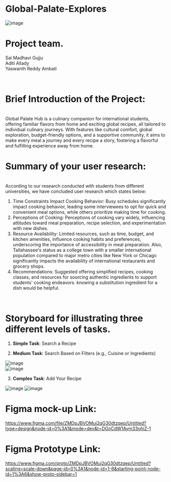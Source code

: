 # Global-Palate-Explores
![image](https://github.com/YaswanthReddy143/Global-Palate-Explores/assets/66059729/868eeea2-527e-4ccd-8217-523b99d66ec2)


# Project team. <br>
Sai Madhavi Gujju <br>
Aditi Allady <br>
Yaswanth Reddy Ambati <br>

<br>

# Brief Introduction of the Project:
<br>
Global Palate Hub is a culinary companion for international students, offering familiar flavors from home and exciting global recipes, all tailored to individual culinary journeys. With features like cultural comfort, global exploration, budget-friendly options, and a supportive community, it aims to make every meal a journey and every recipe a story, fostering a flavorful and fulfilling experience away from home.

<br>

# Summary of your user research:
<br>
According to our research conducted with students from different universities, we have concluded user research which states below: 

1. Time Constraints Impact Cooking Behavior: Busy schedules significantly impact cooking behavior, leading some interviewees to opt for quick and convenient meal options, while others prioritize making time for cooking.<br>
2. Perceptions of Cooking: Perceptions of cooking vary widely, influencing attitudes toward meal preparation, recipe selection, and experimentation with new dishes.<br>
3. Resource Availability: Limited resources, such as time, budget, and kitchen amenities, influence cooking habits and preferences, underscoring the importance of accessibility in meal preparation. Also, Tallahassee's status as a college town with a smaller international population compared to major metro cities like New York or Chicago significantly impacts the availability of international restaurants and grocery shops.<br>
4. Recommendations: Suggested offering simplified recipes, cooking classes, and resources for sourcing authentic ingredients to support students' cooking endeavors. knowing a substitution ingredient for a dish would be helpful.

<br>

# Storyboard for illustrating three different levels of tasks.
1. **Simple Task**: Search a Recipe <br>

 




2. **Medium Task**: Search Based on Filters (e.g., Cuisine or Ingredients) <br>
 
![image](https://github.com/YaswanthReddy143/Global-Palate-Explores/assets/66059729/a2647d5c-0a90-4fea-a3f4-ceef9f85eb4c)
<br>
![image](https://github.com/YaswanthReddy143/Global-Palate-Explores/assets/66059729/4269fca9-81e3-40d7-b1f7-4eaf1c220d74)
<br>

 


3. **Complex Task**: Add Your Recipe <br>

![image](https://github.com/YaswanthReddy143/Global-Palate-Explores/assets/66059729/89e644df-d3c3-46af-86b5-6236097f9b71)
![image](https://github.com/YaswanthReddy143/Global-Palate-Explores/assets/66059729/55d9c3ea-d22e-4738-9eb0-66380016ad0d)





# Figma mock-up Link: <br>
https://www.figma.com/file/ZMDpJBVOMuj2qG30dtzqep/Untitled?type=design&node-id=0%3A1&mode=dev&t=DGnCdW1Aym33ohiZ-1
<br>
# Figma Prototype Link: <br>
https://www.figma.com/proto/ZMDpJBVOMuj2qG30dtzqep/Untitled?scaling=scale-down&page-id=0%3A1&node-id=1-6&starting-point-node-id=1%3A6&show-proto-sidebar=1








